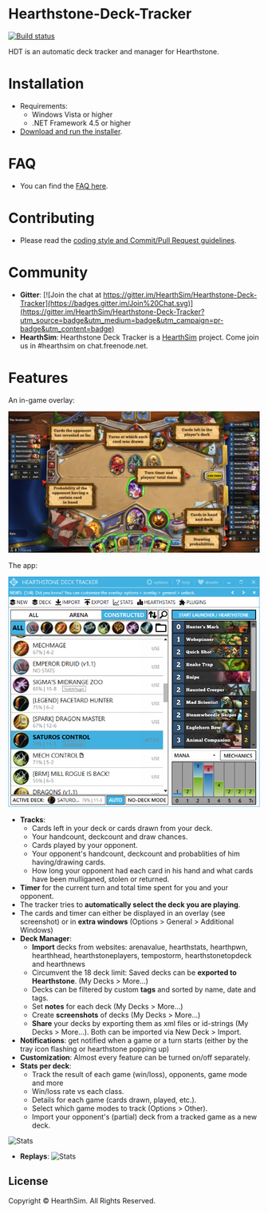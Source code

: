 Hearthstone-Deck-Tracker
========================
[![Build status](https://ci.appveyor.com/api/projects/status/3wow545sjaq9ybji/branch/master?svg=true)](https://ci.appveyor.com/project/Epix37/hearthstone-deck-tracker/branch/master)

HDT is an automatic deck tracker and manager for Hearthstone.

Installation
=========
- Requirements:
  - Windows Vista or higher
  - .NET Framework 4.5 or higher
- [Download and run the installer](https://hsdecktracker.net/download/).
 

FAQ
=========
- You can find the [FAQ here](https://github.com/HearthSim/Hearthstone-Deck-Tracker/wiki/FAQ).


Contributing
=========
- Please read the [coding style and Commit/Pull Request guidelines](https://github.com/HearthSim/Hearthstone-Deck-Tracker/blob/master/CONTRIBUTING.md).


Community
=========
- **Gitter**: [![Join the chat at https://gitter.im/HearthSim/Hearthstone-Deck-Tracker](https://badges.gitter.im/Join%20Chat.svg)](https://gitter.im/HearthSim/Hearthstone-Deck-Tracker?utm_source=badge&utm_medium=badge&utm_campaign=pr-badge&utm_content=badge)  
- **HearthSim**: Hearthstone Deck Tracker is a [HearthSim](https://hearthsim.info) project. Come join us in #hearthsim on chat.freenode.net.

Features
=========
An in-game overlay:

![Overlay](https://github.com/HearthSim/Hearthstone-Deck-Tracker/raw/master/raw-assets/readme/overlay.png "Overlay")

The app: 

![Tracker](https://github.com/HearthSim/Hearthstone-Deck-Tracker/raw/master/raw-assets/readme/hdt-ui.png "HDT UI")

- **Tracks**:
  - Cards left in your deck or cards drawn from your deck.
  - Your handcount, deckcount and draw chances.
  - Cards played by your opponent.
  - Your opponent's handcount, deckcount and probablities of him having/drawing cards.
  - How long your opponent had each card in his hand and what cards have been mulliganed, stolen or returned.  
- **Timer** for the current turn and total time spent for you and your opponent.  
- The tracker tries to **automatically select the deck you are playing**.  
- The cards and timer can either be displayed in an overlay (see screenshot) or in **extra windows** (Options > General > Additional Windows)  
- **Deck Manager**:
  - **Import** decks from websites: arenavalue, hearthstats, hearthpwn, hearthhead, hearthstoneplayers, tempostorm, hearthstonetopdeck and hearthnews  
  - Circumvent the 18 deck limit: Saved decks can be **exported to Hearthstone**. (My Decks > More...)
  - Decks can be filtered by custom **tags** and sorted by name, date and tags.  
  - Set **notes** for each deck (My Decks > More...)  
  - Create **screenshots** of decks (My Decks > More...)  
  - **Share** your decks by exporting them as xml files or id-strings (My Decks > More...). Both can be imported via New Deck > Import.  
- **Notifications**: get notified when a game or a turn starts (either by the tray icon flashing or hearthstone popping up)  
- **Customization**: Almost every feature can be turned on/off separately.
- **Stats per deck**:
  - Track the result of each game (win/loss), opponents, game mode and more
  - Win/loss rate vs each class.
  - Details for each game (cards drawn, played, etc.).
  - Select which game modes to track (Options > Other).  
  - Import your opponent's (partial) deck from a tracked game as a new deck.

![Stats](http://i.imgur.com/Wke3Cuw.png "Deck stats")

- **Replays**:
![Stats](http://i.imgur.com/tuxOFmg.png "Deck stats")


## License

Copyright © HearthSim. All Rights Reserved.
